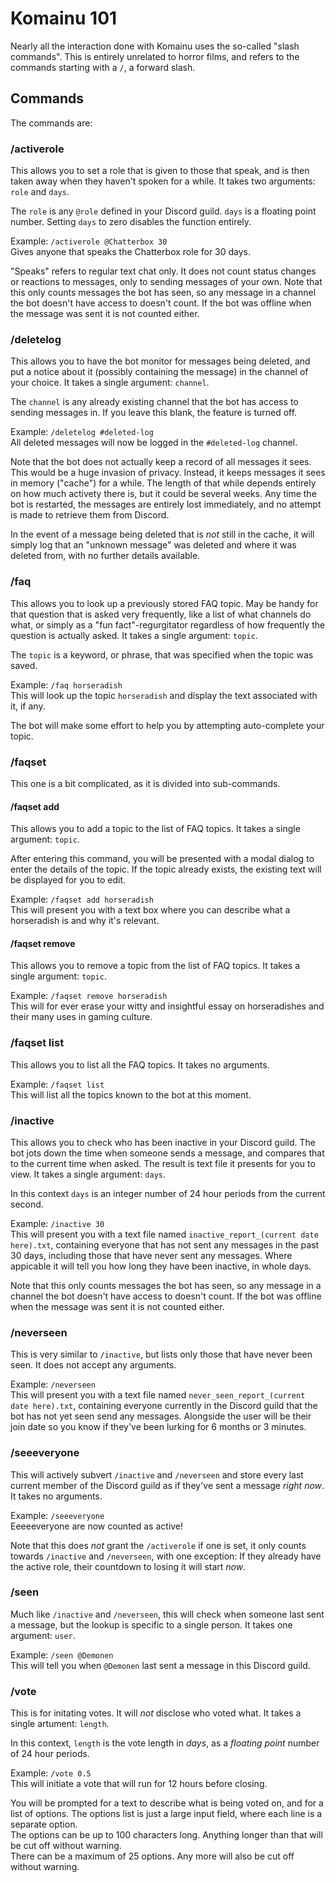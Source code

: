 # Komainu 101

Nearly all the interaction done with Komainu uses the so-called "slash commands". This is entirely unrelated to horror films, and refers to the commands starting with a `/`, a forward slash.

## Commands

The commands are:

### /activerole

This allows you to set a role that is given to those that speak, and is then taken away when they haven't spoken for a while. It takes two arguments: `role` and `days`.

The `role` is any `@role` defined in your Discord guild. `days` is a floating point number. Setting `days` to zero disables the function entirely.

Example:  `/activerole @Chatterbox 30`  
Gives anyone that speaks the Chatterbox role for 30 days.

"Speaks" refers to regular text chat only. It does not count status changes or reactions to messages, only to sending messages of your own. Note that this only counts messages the bot has seen, so any message in a channel the bot doesn't have access to doesn't count. If the bot was offline when the message was sent it is not counted either.

### /deletelog

This allows you to have the bot monitor for messages being deleted, and put a notice about it (possibly containing the message) in the channel of your choice. It takes a single argument:  `channel`.

The `channel` is any already existing channel that the bot has access to sending messages in. If you leave this blank, the feature is turned off.

Example:  `/deletelog #deleted-log`  
All deleted messages will now be logged in the `#deleted-log` channel.

Note that the bot does not actually keep a record of all messages it sees. This would be a huge invasion of privacy. Instead, it keeps messages it sees in memory ("cache") for a while. The length of that while depends entirely on how much activety there is, but it could be several weeks. Any time the bot is restarted, the messages are entirely lost immediately, and no attempt is made to retrieve them from Discord.

In the event of a message being deleted that is *not* still in the cache, it will simply log that an "unknown message" was deleted and where it was deleted from, with no further details available.

### /faq

This allows you to look up a previously stored FAQ topic. May be handy for that question that is asked very frequently, like a list of what channels do what, or simply as a "fun fact"-regurgitator regardless of how frequently the question is actually asked. It takes a single argument:  `topic`.

The `topic` is a keyword, or phrase, that was specified when the topic was saved.

Example: `/faq horseradish`  
This will look up the topic `horseradish` and display the text associated with it, if any.

The bot will make some effort to help you by attempting auto-complete your topic.

### /faqset

This one is a bit complicated, as it is divided into sub-commands.

#### /faqset add

This allows you to add a topic to the list of FAQ topics. It takes a single argument:  `topic`.

After entering this command, you will be presented with a modal dialog to enter the details of the topic. If the topic already exists, the existing text will be displayed for you to edit.

Example:  `/faqset add horseradish`  
This will present you with a text box where you can describe what a horseradish is and why it's relevant.

#### /faqset remove

This allows you to remove a topic from the list of FAQ topics. It takes a single argument: `topic`.

Example: `/faqset remove horseradish`  
This will for ever erase your witty and insightful essay on horseradishes and their many uses in gaming culture.

### /faqset list

This allows you to list all the FAQ topics. It takes no arguments.

Example: `/faqset list`  
This will list all the topics known to the bot at this moment.

### /inactive

This allows you to check who has been inactive in your Discord guild. The bot jots down the time when someone sends a message, and compares that to the current time when asked. The result is text file it presents for you to view. It takes a single argument: `days`.

In this context `days` is an integer number of 24 hour periods from the current second.

Example: `/inactive 30`  
This will present you with a text file named `inactive_report_(current date here).txt`, containing everyone that has not sent any messages in the past 30 days, including those that have never sent any messages. Where appicable it will tell you how long they have been inactive, in whole days.

Note that this only counts messages the bot has seen, so any message in a channel the bot doesn't have access to doesn't count. If the bot was offline when the message was sent it is not counted either.

### /neverseen

This is very similar to `/inactive`, but lists only those that have never been seen. It does not accept any arguments.

Example:  `/neverseen`  
This will present you with a text file named `never_seen_report_(current date here).txt`, containing everyone currently in the Discord guild that the bot has not yet seen send any messages. Alongside the user will be their join date so you know if they've been lurking for 6 months or 3 minutes.

### /seeeveryone

This will actively subvert `/inactive` and `/neverseen` and store every last current member of the Discord guild as if they've sent a message *right now*. It takes no arguments.

Example:  `/seeeveryone`  
Eeeeeveryone are now counted as active!

Note that this does *not* grant the `/activerole` if one is set, it only counts towards `/inactive` and `/neverseen`, with one exception:  If they already have the active role, their countdown to losing it will start *now*.

### /seen

Much like `/inactive` and `/neverseen`, this will check when someone last sent a message, but the lookup is specific to a single person. It takes one argument: `user`.

Example: `/seen @Demonen`  
This will tell you when `@Demonen` last sent a message in this Discord guild.

### /vote

This is for initating votes. It will *not* disclose who voted what. It takes a single artument:  `length`.

In this context, `length` is the vote length in *days*, as a *floating point* number of 24 hour periods.

Example: `/vote 0.5`  
This will initiate a vote that will run for 12 hours before closing.

You will be prompted for a text to describe what is being voted on, and for a list of options. The options list is just a large input field, where each line is a separate option.  
The options can be up to 100 characters long. Anything longer than that will be cut off without warning.  
There can be a maximum of 25 options. Any more will also be cut off without warning.
